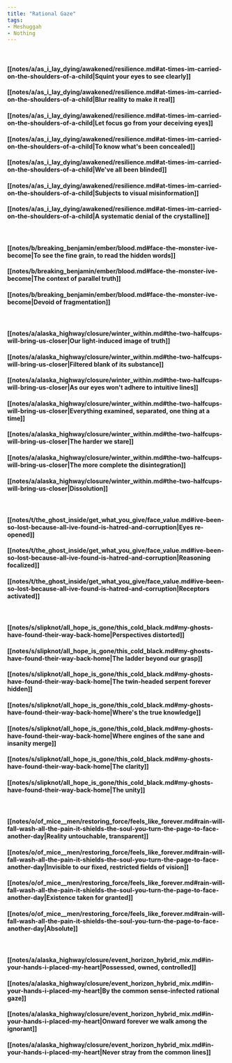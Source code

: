 ```yaml
---
title: "Rational Gaze"
tags:
- Meshuggah
- Nothing
---
```

&nbsp;
#### [[notes/a/as_i_lay_dying/awakened/resilience.md#at-times-im-carried-on-the-shoulders-of-a-child|Squint your eyes to see clearly]]
#### [[notes/a/as_i_lay_dying/awakened/resilience.md#at-times-im-carried-on-the-shoulders-of-a-child|Blur reality to make it real]]
#### [[notes/a/as_i_lay_dying/awakened/resilience.md#at-times-im-carried-on-the-shoulders-of-a-child|Let focus go from your deceiving eyes]]
#### [[notes/a/as_i_lay_dying/awakened/resilience.md#at-times-im-carried-on-the-shoulders-of-a-child|To know what's been concealed]]
#### [[notes/a/as_i_lay_dying/awakened/resilience.md#at-times-im-carried-on-the-shoulders-of-a-child|We've all been blinded]]
#### [[notes/a/as_i_lay_dying/awakened/resilience.md#at-times-im-carried-on-the-shoulders-of-a-child|Subjects to visual misinformation]]
#### [[notes/a/as_i_lay_dying/awakened/resilience.md#at-times-im-carried-on-the-shoulders-of-a-child|A systematic denial of the crystalline]]
&nbsp;
#### [[notes/b/breaking_benjamin/ember/blood.md#face-the-monster-ive-become|To see the fine grain, to read the hidden words]]
#### [[notes/b/breaking_benjamin/ember/blood.md#face-the-monster-ive-become|The context of parallel truth]]
#### [[notes/b/breaking_benjamin/ember/blood.md#face-the-monster-ive-become|Devoid of fragmentation]]
&nbsp;
#### [[notes/a/alaska_highway/closure/winter_within.md#the-two-halfcups-will-bring-us-closer|Our light-induced image of truth]]
#### [[notes/a/alaska_highway/closure/winter_within.md#the-two-halfcups-will-bring-us-closer|Filtered blank of its substance]]
#### [[notes/a/alaska_highway/closure/winter_within.md#the-two-halfcups-will-bring-us-closer|As our eyes won't adhere to intuitive lines]]
#### [[notes/a/alaska_highway/closure/winter_within.md#the-two-halfcups-will-bring-us-closer|Everything examined, separated, one thing at a time]]
#### [[notes/a/alaska_highway/closure/winter_within.md#the-two-halfcups-will-bring-us-closer|The harder we stare]]
#### [[notes/a/alaska_highway/closure/winter_within.md#the-two-halfcups-will-bring-us-closer|The more complete the disintegration]]
#### [[notes/a/alaska_highway/closure/winter_within.md#the-two-halfcups-will-bring-us-closer|Dissolution]]
&nbsp;
#### [[notes/t/the_ghost_inside/get_what_you_give/face_value.md#ive-been-so-lost-because-all-ive-found-is-hatred-and-corruption|Eyes re-opened]]
#### [[notes/t/the_ghost_inside/get_what_you_give/face_value.md#ive-been-so-lost-because-all-ive-found-is-hatred-and-corruption|Reasoning focalized]]
#### [[notes/t/the_ghost_inside/get_what_you_give/face_value.md#ive-been-so-lost-because-all-ive-found-is-hatred-and-corruption|Receptors activated]]
&nbsp;
#### [[notes/s/slipknot/all_hope_is_gone/this_cold_black.md#my-ghosts-have-found-their-way-back-home|Perspectives distorted]]
#### [[notes/s/slipknot/all_hope_is_gone/this_cold_black.md#my-ghosts-have-found-their-way-back-home|The ladder beyond our grasp]]
#### [[notes/s/slipknot/all_hope_is_gone/this_cold_black.md#my-ghosts-have-found-their-way-back-home|The twin-headed serpent forever hidden]]
#### [[notes/s/slipknot/all_hope_is_gone/this_cold_black.md#my-ghosts-have-found-their-way-back-home|Where's the true knowledge]]
#### [[notes/s/slipknot/all_hope_is_gone/this_cold_black.md#my-ghosts-have-found-their-way-back-home|Where engines of the sane and insanity merge]]
#### [[notes/s/slipknot/all_hope_is_gone/this_cold_black.md#my-ghosts-have-found-their-way-back-home|The clarity]]
#### [[notes/s/slipknot/all_hope_is_gone/this_cold_black.md#my-ghosts-have-found-their-way-back-home|The unity]]
&nbsp;
#### [[notes/o/of_mice__men/restoring_force/feels_like_forever.md#rain-will-fall-wash-all-the-pain-it-shields-the-soul-you-turn-the-page-to-face-another-day|Reality untouchable, transparent]]
#### [[notes/o/of_mice__men/restoring_force/feels_like_forever.md#rain-will-fall-wash-all-the-pain-it-shields-the-soul-you-turn-the-page-to-face-another-day|Invisible to our fixed, restricted fields of vision]]
#### [[notes/o/of_mice__men/restoring_force/feels_like_forever.md#rain-will-fall-wash-all-the-pain-it-shields-the-soul-you-turn-the-page-to-face-another-day|Existence taken for granted]]
#### [[notes/o/of_mice__men/restoring_force/feels_like_forever.md#rain-will-fall-wash-all-the-pain-it-shields-the-soul-you-turn-the-page-to-face-another-day|Absolute]]
&nbsp;
#### [[notes/a/alaska_highway/closure/event_horizon_hybrid_mix.md#in-your-hands-i-placed-my-heart|Possessed, owned, controlled]]
#### [[notes/a/alaska_highway/closure/event_horizon_hybrid_mix.md#in-your-hands-i-placed-my-heart|By the common sense-infected rational gaze]]
#### [[notes/a/alaska_highway/closure/event_horizon_hybrid_mix.md#in-your-hands-i-placed-my-heart|Onward forever we walk among the ignorant]]
#### [[notes/a/alaska_highway/closure/event_horizon_hybrid_mix.md#in-your-hands-i-placed-my-heart|Never stray from the common lines]]
